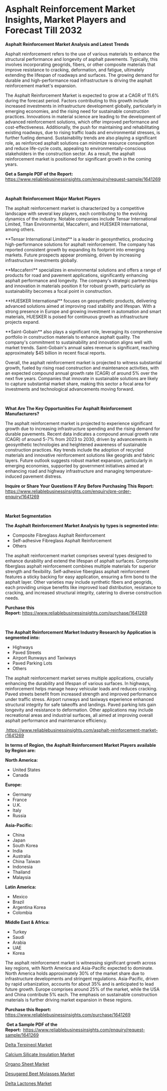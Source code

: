 <p><h1>Asphalt Reinforcement Market Insights, Market Players and Forecast Till 2032</h1></p><p><strong>Asphalt Reinforcement Market Analysis and Latest Trends</strong></p>
<p><p>Asphalt reinforcement refers to the use of various materials to enhance the structural performance and longevity of asphalt pavements. Typically, this involves incorporating geogrids, fibers, or other composite materials that improve resistance to cracking, deformation, and fatigue, ultimately extending the lifespan of roadways and surfaces. The growing demand for durable and high-performance road infrastructure is driving the asphalt reinforcement market's expansion.</p><p>The Asphalt Reinforcement Market is expected to grow at a CAGR of 11.6% during the forecast period. Factors contributing to this growth include increased investments in infrastructure development globally, particularly in emerging economies, and the rising need for sustainable construction practices. Innovations in material science are leading to the development of advanced reinforcement solutions, which offer improved performance and cost-effectiveness. Additionally, the push for maintaining and rehabilitating existing roadways, due to rising traffic loads and environmental stresses, is further fueling demand. Sustainability trends are also playing a significant role, as reinforced asphalt solutions can minimize resource consumption and reduce life-cycle costs, appealing to environmentally-conscious stakeholders in the construction sector. As a result, the asphalt reinforcement market is positioned for significant growth in the coming years.</p></p>
<p><strong>Get a Sample PDF of the Report:&nbsp;</strong> <a href="https://www.reliablebusinessinsights.com/enquiry/request-sample/1641269?utm_campaign=2227&utm_medium=2&utm_source=Github&utm_content=ia&utm_term=30012025&utm_id=asphalt-reinforcement">https://www.reliablebusinessinsights.com/enquiry/request-sample/1641269</a></p>
<p>&nbsp;</p>
<p><strong>Asphalt Reinforcement Major Market Players</strong></p>
<p><p>The asphalt reinforcement market is characterized by a competitive landscape with several key players, each contributing to the evolving dynamics of the industry. Notable companies include Tensar International Limited, Titan Environmental, Maccaferri, and HUESKER International, among others.</p><p>**Tensar International Limited** is a leader in geosynthetics, producing high-performance solutions for asphalt reinforcement. The company has reported consistent growth by expanding its footprint into emerging markets. Future prospects appear promising, driven by increasing infrastructure investments globally.</p><p>**Maccaferri** specializes in environmental solutions and offers a range of products for road and pavement applications, significantly enhancing asphalt performance and longevity. The company's strategic partnerships and innovation in materials position it for robust growth, particularly as sustainability becomes a focal point in construction.</p><p>**HUESKER International** focuses on geosynthetic products, delivering advanced solutions aimed at improving road stability and lifespan. With a strong presence in Europe and growing investment in automation and smart materials, HUESKER is poised for continuous growth as infrastructure projects expand.</p><p>**Saint-Gobain** also plays a significant role, leveraging its comprehensive portfolio in construction materials to enhance asphalt quality. The company's commitment to sustainability and innovation aligns well with market trends. Saint-Gobain's annual sales revenue is significant, reaching approximately $45 billion in recent fiscal reports.</p><p>Overall, the asphalt reinforcement market is projected to witness substantial growth, fueled by rising road construction and maintenance activities, with an expected compound annual growth rate (CAGR) of around 5% over the next five years. Companies that innovate in sustainable solutions are likely to capture substantial market share, making this sector a focal area for investments and technological advancements moving forward.</p></p>
<p>&nbsp;</p>
<p><strong>What Are The Key Opportunities For Asphalt Reinforcement Manufacturers?</strong></p>
<p><p>The asphalt reinforcement market is projected to experience significant growth due to increasing infrastructure spending and the rising demand for durable pavements. Recent data indicates a compound annual growth rate (CAGR) of around 5-7% from 2023 to 2030, driven by advancements in geosynthetic technologies and heightened awareness of sustainable construction practices. Key trends include the adoption of recycled materials and innovative reinforcement solutions like geogrids and fabric layers. Future outlook suggests robust market expansion, particularly in emerging economies, supported by government initiatives aimed at enhancing road and highway infrastructure and managing temperature-induced pavement distress.</p></p>
<p><strong>Inquire or Share Your Questions If Any Before Purchasing This Report:</strong> <a href="https://www.reliablebusinessinsights.com/enquiry/pre-order-enquiry/1641269?utm_campaign=2227&utm_medium=2&utm_source=Github&utm_content=ia&utm_term=30012025&utm_id=asphalt-reinforcement">https://www.reliablebusinessinsights.com/enquiry/pre-order-enquiry/1641269</a></p>
<p>&nbsp;</p>
<p><strong>Market Segmentation</strong></p>
<p><strong>The Asphalt Reinforcement Market Analysis by types is segmented into:</strong></p>
<p><ul><li>Composite Fibreglass Asphalt Reinforcement</li><li>Self-adhesive Fibreglass Asphalt Reinforcement</li><li>Others</li></ul></p>
<p><p>The asphalt reinforcement market comprises several types designed to enhance durability and extend the lifespan of asphalt surfaces. Composite fiberglass asphalt reinforcement combines multiple materials for superior strength and flexibility. Self-adhesive fiberglass asphalt reinforcement features a sticky backing for easy application, ensuring a firm bond to the asphalt layer. Other varieties may include synthetic fibers and geogrids, each providing unique benefits like improved load distribution, resistance to cracking, and increased structural integrity, catering to diverse construction needs.</p></p>
<p><strong>Purchase this Report:&nbsp;</strong><a href="https://www.reliablebusinessinsights.com/purchase/1641269?utm_campaign=2227&utm_medium=2&utm_source=Github&utm_content=ia&utm_term=30012025&utm_id=asphalt-reinforcement">https://www.reliablebusinessinsights.com/purchase/1641269</a></p>
<p>&nbsp;</p>
<p><strong>The Asphalt Reinforcement Market Industry Research by Application is segmented into:</strong></p>
<p><ul><li>Highways</li><li>Paved Streets</li><li>Airport Runways and Taxiways</li><li>Paved Parking Lots</li><li>Others</li></ul></p>
<p><p>The asphalt reinforcement market serves multiple applications, crucially enhancing the durability and lifespan of various surfaces. In highways, reinforcement helps manage heavy vehicular loads and reduces cracking. Paved streets benefit from increased strength and improved performance under traffic stress. Airport runways and taxiways experience enhanced structural integrity for safe takeoffs and landings. Paved parking lots gain longevity and resistance to deformation. Other applications may include recreational areas and industrial surfaces, all aimed at improving overall asphalt performance and maintenance efficiency.</p></p>
<p><a href="https://www.reliablebusinessinsights.com/asphalt-reinforcement-market-r1641269?utm_campaign=2227&utm_medium=2&utm_source=Github&utm_content=ia&utm_term=30012025&utm_id=asphalt-reinforcement">&nbsp;https://www.reliablebusinessinsights.com/asphalt-reinforcement-market-r1641269</a></p>
<p><strong>In terms of Region, the Asphalt Reinforcement Market Players available by Region are:</strong></p>
<p>
    <p> <strong> North America: </strong>
        <ul>
            <li>United States</li>
            <li>Canada</li>
        </ul>
        </p> 
    <p> <strong> Europe: </strong>
        <ul>
            <li>Germany</li>
            <li>France</li>
            <li>U.K.</li>
            <li>Italy</li>
            <li>Russia</li>
        </ul>
        </p> 
    <p> <strong> Asia-Pacific: </strong>
        <ul>
            <li>China</li>
            <li>Japan</li>
            <li>South Korea</li>
            <li>India</li>
            <li>Australia</li>
            <li>China Taiwan</li>
            <li>Indonesia</li>
            <li>Thailand</li>
            <li>Malaysia</li>
        </ul>
        </p> 
    <p> <strong> Latin America: </strong>
        <ul>
            <li>Mexico</li>
            <li>Brazil</li>
            <li>Argentina Korea</li>
            <li>Colombia</li>
        </ul>
        </p> 
    <p> <strong> Middle East & Africa: </strong>
        <ul>
            <li>Turkey</li>
            <li>Saudi</li>
            <li>Arabia</li>
            <li>UAE</li>
            <li>Korea</li>
        </ul>
    </p>
    </p>
<p><p>The asphalt reinforcement market is witnessing significant growth across key regions, with North America and Asia-Pacific expected to dominate. North America holds approximately 30% of the market share due to infrastructure developments and stringent regulations. Asia-Pacific, driven by rapid urbanization, accounts for about 35% and is anticipated to lead future growth. Europe comprises around 25% of the market, while the USA and China contribute 5% each. The emphasis on sustainable construction materials is further driving market expansion in these regions.</p></p>
<p><strong>Purchase this Report: </strong><a href="https://www.reliablebusinessinsights.com/purchase/1641269?utm_campaign=2227&utm_medium=2&utm_source=Github&utm_content=ia&utm_term=30012025&utm_id=asphalt-reinforcement">https://www.reliablebusinessinsights.com/purchase/1641269</a></p>
<p>&nbsp;<strong>Get a Sample PDF of the Report:&nbsp;&nbsp;</strong><a href="https://www.reliablebusinessinsights.com/enquiry/request-sample/1641269?utm_campaign=2227&utm_medium=2&utm_source=Github&utm_content=ia&utm_term=30012025&utm_id=asphalt-reinforcement">https://www.reliablebusinessinsights.com/enquiry/request-sample/1641269</a></p>
<p><strong></strong></p>
<p><p><a href="https://github.com/zitanebeibit9/Market-Research-Report-List-1/blob/main/delta-terpineol-market.md?utm_campaign=2227&utm_medium=2&utm_source=Github&utm_content=ia&utm_term=30012025&utm_id=asphalt-reinforcement">Delta Terpineol Market</a></p><p><a href="https://github.com/loppibsr/Market-Research-Report-List-1/blob/main/calcium-silicate-insulation-market.md?utm_campaign=2227&utm_medium=2&utm_source=Github&utm_content=ia&utm_term=30012025&utm_id=asphalt-reinforcement">Calcium Silicate Insulation Market</a></p><p><a href="https://github.com/alanepetevi/Market-Research-Report-List-1/blob/main/organo-sheet-market.md?utm_campaign=2227&utm_medium=2&utm_source=Github&utm_content=ia&utm_term=30012025&utm_id=asphalt-reinforcement">Organo Sheet Market</a></p><p><a href="https://github.com/rebheelder/Market-Research-Report-List-1/blob/main/desugared-beet-molasses-market.md?utm_campaign=2227&utm_medium=2&utm_source=Github&utm_content=ia&utm_term=30012025&utm_id=asphalt-reinforcement">Desugared Beet Molasses Market</a></p><p><a href="https://github.com/martomiko755/Market-Research-Report-List-1/blob/main/delta-lactones-market.md?utm_campaign=2227&utm_medium=2&utm_source=Github&utm_content=ia&utm_term=30012025&utm_id=asphalt-reinforcement">Delta Lactones Market</a></p></p>